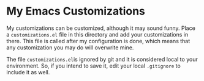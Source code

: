 # My Emacs Customizations

My customizations can be customized, although it may sound
funny. Place a `customizations.el` file in this directory and add your
customizations in there. This file is called after my configuration is
done, which means that any customization you may do will overwrite
mine.

The file `customizations.el`is ignored by git and it is considered
local to your environment. So, if you intend to save it, edit your
local `.gitignore` to include it as well.
